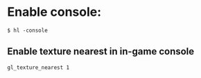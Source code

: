# Enable console:
```
$ hl -console
```

## Enable texture nearest in in-game console
```
gl_texture_nearest 1
```
